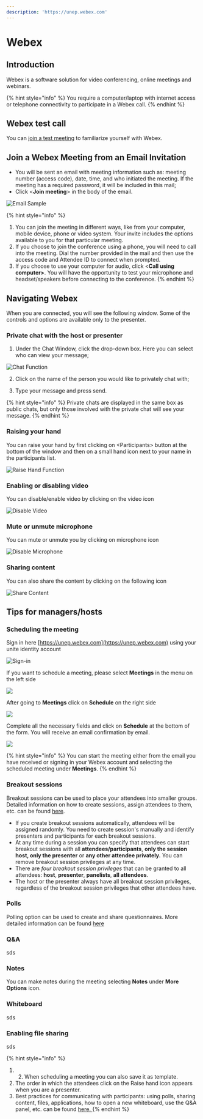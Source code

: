 ```yaml
---
description: 'https://unep.webex.com'
---
```


# Webex

## Introduction

Webex is a software solution for video conferencing, online meetings and webinars. 

{% hint style="info" %}
You require a computer/laptop with internet access or telephone connectivity to participate in a Webex call.
{% endhint %}

## Webex test call

You can [join a test meeting](https://www.webex.com/test-meeting.html/) to familiarize yourself with Webex. 

## Join a Webex Meeting from an Email Invitation 

* You will be sent an email with meeting information such as: meeting number \(access code\), date, time, and who initiated the meeting. If the meeting has a required password, it will be included in this mail;
* Click &lt;**Join meeting**&gt; in the body of the email.

![Email Sample](../.gitbook/assets/join-meeting-corrected.png)

{% hint style="info" %}
1. You can join the meeting in different ways, like from your computer, mobile device, phone or video system. Your invite includes the options available to you for that particular meeting.   
2. If you choose to join the conference using a phone, you will need to call into the meeting. Dial the number provided in the mail and then use the access code and Attendee ID to connect when prompted.
3. If you choose to use your computer for audio, click &lt;**Call using computer&gt;**. You will have the opportunity to test your microphone and headset/speakers before connecting to the conference.
{% endhint %}

## Navigating Webex

When you are connected, you will see the following window. Some of the controls and options are available only to the presenter. 

### **Private chat with the host or presenter**

1. Under the Chat Window, click the drop-down box. Here you can select who can view your message;

![Chat Function](../.gitbook/assets/chat.png)

2. Click on the name of the person you would like to privately chat with;

3. Type your message and press send.

{% hint style="info" %}
Private chats are displayed in the same box as public chats, but only those involved with the private chat will see your message. 
{% endhint %}

### Raising your hand

You can raise your hand by first clicking on &lt;Participants&gt; button at the bottom of the window and then on a small hand icon next to your name in the participants list.  

![Raise Hand Function](../.gitbook/assets/participants.png)

### Enabling or disabling video

You can disable/enable video by clicking on the video icon

![Disable Video](../.gitbook/assets/videocamera.png)

### Mute or unmute microphone

You can mute or unmute you by clicking on microphone icon

![Disable Microphone](../.gitbook/assets/microphone.png)

### Sharing content

You can also share the content by clicking on the following icon

![Share Content](../.gitbook/assets/content-sharing.png)

## Tips for managers/hosts

### Scheduling the meeting

Sign in here  [https://unep.webex.com](https://unep.webex.com) using your unite identity account

![Sign-in ](../.gitbook/assets/sign-in-hosts.png)

If you want to schedule a meeting, please select **Meetings** in the menu on the left side 

![](../.gitbook/assets/meeting.png)

After going to **Meetings** click on **Schedule** on the right side

![](../.gitbook/assets/scheduleameeting-last.png)

Complete all the necessary fields and click on **Schedule** at the bottom of the form. You will receive an email confirmation by email.

![](../.gitbook/assets/schdule-meeting-registration-form.png)

{% hint style="info" %}
You can start the meeting either from the email you have received or signing in your Webex account and selecting the scheduled meeting under **Meetings**.
{% endhint %}

### Breakout sessions

Breakout sessions can be used to place your attendees into smaller groups. Detailed information on how to create sessions, assign attendees to them, etc. can be found [here](https://help.webex.com/en-us/8cckd2/Manage-Breakout-Sessions-in-Cisco-Webex-Training).

* If you create breakout sessions automatically, attendees will be assigned randomly. You need to create session's manually and identify presenters and participants for each breakout sessions.
* At any time during a session you can specify that attendees can start breakout sessions with all **attendees/participants**, **only the session host, only the presenter** or **any other attendee privately.** You can remove breakout session privileges at any time.
* There are _four breakout session privileges_ that can be granted to all attendees: **host**, **presenter**, **panelists**, **all attendees**.
* The host or the presenter always have all breakout session privileges, regardless of the breakout session privileges that other attendees have. 

### Polls

Polling option can be used to create and share questionnaires. More detailed information can be found [here](https://help.webex.com/en-us/n0pdj9x/Start-a-Poll-in-Cisco-Webex-Meetings)

### Q&A

sds

### Notes

You can make notes during the meeting selecting **Notes** under **More Options** icon.

### Whiteboard

sds

### Enabling file sharing

sds

{% hint style="info" %}
1. 2. When scheduling a meeting you can also save it as template.
3. The order in which the attendees click on the Raise hand icon appears when you are a presenter.
4. Best practices for communicating with participants: using polls, sharing content, files, applications, how to open a new whiteboard, use the Q&A panel, etc.  can be found [here. ](https://help.webex.com/en-us/n1i89j0/Best-Practices-for-Communicating-with-Participants-in-Cisco-Webex-Training)
{% endhint %}

